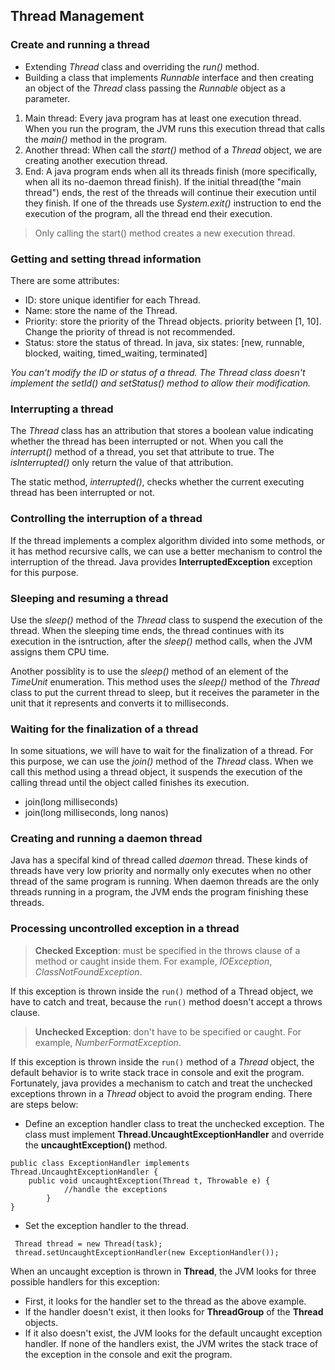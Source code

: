 ## Thread Management

### Create and running a thread

 - Extending *Thread* class and overriding the *run()* method.
 - Building a class that implements *Runnable* interface and then creating an object of the *Thread* class passing the *Runnable* object as a parameter.
 
 1. Main thread: Every java program has at least one execution thread. When you run the program, the JVM runs this execution thread that calls the *main()* method in the program. 
 2. Another thread: When call the *start()* method of a *Thread* object, we are creating another execution thread.
 3. End: A java program ends when all its threads finish (more specifically, when all its no-daemon thread finish). If the initial thread(the "main thread") ends, the rest of the threads will continue their execution until they finish. If one of the threads use *System.exit()* instruction to end the execution of the program, all the thread end their execution.
 
> Only calling the start() method creates a new execution thread.

### Getting and setting thread information

There are some attributes:

- ID: store unique identifier for each Thread.
- Name: store the name of the Thread.
- Priority: store the priority of the Thread objects. priority between [1, 10]. Change the priority of thread is not recommended.
- Status: store the status of thread. In java, six states: [new, runnable, blocked, waiting, timed_waiting, terminated]

*You can't modify the ID or status of a thread. The Thread class doesn't implement the setId() and setStatus() method to allow their modification.*

### Interrupting a thread

The *Thread* class has an attribution that stores a boolean value indicating whether the thread has been interrupted or not.
When you call the *interrupt()* method of a thread, you set that attribute to true. The *isInterrupted()* only return the value of that attribution.

The static method, *interrupted()*, checks whether the current executing thread has been interrupted or not.

### Controlling the interruption of a thread

If the thread implements a complex algorithm divided into some methods, or it has method recursive calls, we can use a better mechanism to control the interruption of the thread. Java provides **InterruptedException** exception for this purpose.

### Sleeping and resuming a thread

Use the *sleep()* method of the *Thread* class to suspend the execution of the thread. When the sleeping time ends, the thread continues with its execution in the isntruction, after the *sleep()* method calls, when the JVM assigns them CPU time.   

Another possiblity is to use the *sleep()* method of an element of the *TimeUnit* enumeration. This method uses the *sleep()* method of the *Thread* class to put the current thread to sleep, but it receives the parameter in the unit that it  represents and converts it to milliseconds.

### Waiting for the finalization of a thread

In some situations, we will have to wait for the finalization of a thread. For this purpose, we can use the *join()* method of the *Thread* class. When we call this method using a thread object, it suspends the execution of the calling thread until the object called finishes its execution.

- join(long milliseconds)
- join(long milliseconds, long nanos)


### Creating and running a daemon thread

Java has a specifal kind of thread called *daemon* thread. These kinds of threads have very low priority and normally only executes when no other thread of the same program is running. When daemon threads are the only threads running in a program, the JVM ends the program finishing these threads.

### Processing uncontrolled exception in a thread
> **Checked Exception**: must be specified in the throws clause of a method or caught inside them. For example, *IOException*, *ClassNotFoundException*.

If this exception is thrown inside the `run()` method of a Thread object, we have to catch and treat, because the `run()` method doesn't accept a throws clause.

> **Unchecked Exception**: don't have to be specified or caught. For example, *NumberFormatException*.

If this exception is thrown inside the `run()` method of a *Thread* object, the default behavior is to write stack trace in console and exit the program. Fortunately, java provides a mechanism to catch and treat the unchecked exceptions thrown in a *Thread* object to avoid the program ending. There are steps below:

* Define an exception handler class to treat the unchecked exception. The class must implement **Thread.UncaughtExceptionHandler** and override the **uncaughtException()** method.

```
public class ExceptionHandler implements Thread.UncaughtExceptionHandler {
	public void uncaughtException(Thread t, Throwable e) {
    		//handle the exceptions
    	}
}
```

* Set the exception handler to the thread. 

```
 Thread thread = new Thread(task);
 thread.setUncaughtExceptionHandler(new ExceptionHandler());
```

When an uncaught exception is thrown in **Thread**, the JVM looks for three possible handlers for this exception:
- First, it looks for the handler set to the thread as the above example.
- If the handler doesn't exist, it then looks for **ThreadGroup** of the **Thread** objects.
- If it also doesn't exist, the JVM looks for the default uncaught exception handler.
If none of the handlers exist, the JVM writes the stack trace of the exception in the console and exit the program.